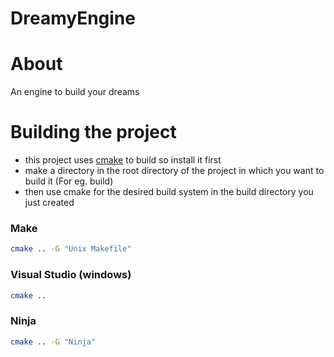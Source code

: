 # DreamyEngine


# About

An engine to build your dreams 


# Building the project 

- this project uses [cmake](https://cmake.org/) to build so install it first
- make a directory in the root directory of the project in which you want to build it (For eg. build)
- then use cmake for the desired build system in the build directory you just created

### Make
```bash
cmake .. -G "Unix Makefile"
```
 
 ### Visual Studio (windows)
 ```bash
 cmake ..
 ```
 
 ### Ninja
 ```bash
 cmake .. -G "Ninja"
 ```